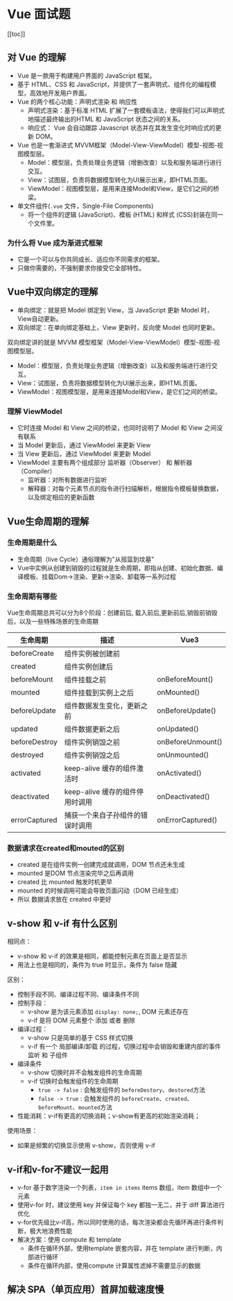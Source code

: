 # Vue 面试题
[[toc]]

## 对 Vue 的理解
* Vue 是一款用于构建用户界面的 JavaScript 框架。
* 基于 HTML、CSS 和 JavaScript，并提供了一套声明式、组件化的编程模型，高效地开发用户界面。
* Vue 的两个核心功能：声明式渲染 和 响应性
  * 声明式渲染：基于标准 HTML 扩展了一套模板语法，使得我们可以声明式地描述最终输出的HTML 和 JavaScript 状态之间的关系。
  * 响应式： Vue 会自动跟踪 Javascript 状态并在其发生变化时响应式的更新 DOM。
* Vue 也是一套渐进式 MVVM框架（Model-View-ViewModel）模型-视图-视图模型层。
  * Model：模型层，负责处理业务逻辑（增删改查）以及和服务端进行进行交互。
  * View：试图层，负责将数据模型转化为UI展示出来，即HTML页面。
  * ViewModel：视图模型层，是用来连接Model和View，是它们之间的桥梁。
* 单文件组件(`.vue` 文件，Single-File Components)
  * 将一个组件的逻辑 (JavaScript)、模板 (HTML) 和样式 (CSS)封装在同一个文件里。

### 为什么将 Vue 成为渐进式框架
* 它是一个可以与你共同成长、适应你不同需求的框架。
* 只做你需要的，不强制要求你接受它全部特性。


## Vue中双向绑定的理解
* 单向绑定：就是把 Model 绑定到 View，当 JavaScript 更新 Model 时，View自动更新。
* 双向绑定：在单向绑定基础上，View 更新时，反向使 Model 也同时更新。

双向绑定讲的就是 MVVM 模型框架（Model-View-ViewModel）模型-视图-视图模型层。
* Model：模型层，负责处理业务逻辑（增删改查）以及和服务端进行进行交互。
* View：试图层，负责将数据模型转化为UI展示出来，即HTML页面。
* ViewModel：视图模型层，是用来连接Model和View，是它们之间的桥梁。

### 理解 ViewModel
* 它时连接 Model 和 View 之间的桥梁，也同时说明了 Model 和 View 之间没有联系
* 当 Model 更新后，通过 ViewModel 来更新 View
* 当 View 更新后，通过 ViewModel 来更新 Model
* ViewModel 主要有两个组成部分 监听器（Observer） 和 解析器（Compiler）
  * 监听器：对所有数据进行监听
  * 解释器：对每个元素节点的指令进行扫描解析，根据指令模板替换数据，以及绑定相应的更新函数

## Vue生命周期的理解

### 生命周期是什么
* 生命周期（live Cycle）通俗理解为"从摇篮到坟墓"
* Vue中实例从创建到销毁的过程就是生命周期，即指从创建、初始化数据、编译模板、挂载Dom→渲染、更新→渲染、卸载等一系列过程

### 生命周期有哪些
Vue生命周期总共可以分为8个阶段：创建前后, 载入前后,更新前后,销毁前销毁后，以及一些特殊场景的生命周期

| 生命周期          | 描述                    | Vue3              |
|---------------|-----------------------|-------------------|
| beforeCreate  | 组件实例被创建前              |                   |
| created       | 组件实例创建后               |                   |
| beforeMount   | 组件挂载之前                | onBeforeMount()   |
| mounted       | 组件挂载到实例上之后            | onMounted()       |
| beforeUpdate  | 组件数据发生变化，更新之前         | onBeforeUpdate()  |
| updated       | 组件数据更新之后              | onUpdated()       |
| beforeDestroy | 组件实例销毁之前              | onBeforeUnmount() |
| destroyed     | 组件实例销毁之后              | onUnmounted()     |
| activated     | keep-alive 缓存的组件激活时   | onActivated()     |
| deactivated   | keep-alive 缓存的组件停用时调用 | onDeactivated()   |
| errorCaptured | 捕获一个来自子孙组件的错误时调用      | onErrorCaptured() |

### 数据请求在created和mouted的区别
* created 是在组件实例一创建完成就调用，DOM 节点还未生成
* mounted 是DOM 节点渲染完毕之后再调用
* created 比 mounted 触发时机更早
* mounted 的时候调用可能会导致页面闪动（DOM 已经生成）
* 所以 数据请求放在 created 中更好

## v-show 和 v-if 有什么区别
相同点：
* v-show 和 v-if 的效果是相同，都能控制元素在页面上是否显示
* 用法上也是相同的，条件为 true 时显示，条件为 false 隐藏

区别：
* 控制手段不同、编译过程不同、编译条件不同
* 控制手段：
  * v-show 是为该元素添加 `display: none;`, DOM 元素还存在
  * v-if 是将 DOM 元素整个 添加 或者 删除
* 编译过程：
  * v-show 只是简单的基于 CSS 样式切换
  * v-if 有一个 局部编译/卸载 的过程，切换过程中会销毁和重建内部的事件监听 和 子组件
* 编译条件
  * v-show 切换时并不会触发组件的生命周期
  * v-if 切换时会触发组件的生命周期
    * `true -> false` : 会触发组件的 `beforeDestory`、`destored`方法
    * `false -> true` : 会触发组件的 `beforeCreate`、`created`、`beforeMount`、`mounted`方法
* 性能消耗：v-if有更高的切换消耗；v-show有更高的初始渲染消耗；

使用场景：
* 如果是频繁的切换显示使用 v-show，否则使用 v-if

## v-if和v-for不建议一起用
* v-for 基于数字渲染一个列表，`item in items` items 数组，item 数组中一个元素
* 使用v-for 时，建议使用 key 并保证每个 key 都独一无二，并于 diff 算法进行优化
* v-for优先级比v-if高，所以同时使用的话，每次渲染都会先循环再进行条件判断，极大地浪费性能
* 解决方案：使用 compute 和 template
  * 条件在循环外部，使用template 嵌套内容，并在 template 进行判断，内部进行循环
  * 条件在循环内部，使用compute 计算属性滤掉不需要显示的数据

## 解决 SPA（单页应用）首屏加载速度慢





